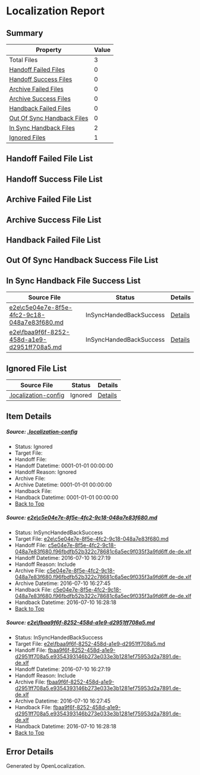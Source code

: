 # <a name='report-top'></a> Localization Report

## Summary
 Property | Value 
 -------- | ----- 
 Total Files | 3
[ Handoff Failed Files ](#handoff-failed-list)| 0
[ Handoff Success Files ](#handoff-success-list)| 0
[ Archive Failed Files ](#archive-failed-list)| 0
[ Archive Success Files ](#archive-success-list)| 0
[ Handback Failed Files ](#handback-failed-list)| 0
[ Out Of Sync Handback Files ](#outofsync-handback-success-list)| 0
[ In Sync Handback Files ](#insync-handback-success-list)| 2
[ Ignored Files ](#ignored-list)| 1

## <a name='handoff-failed-list'></a> Handoff Failed File List

## <a name='handoff-success-list'></a> Handoff Success File List

## <a name='archive-failed-list'></a> Archive Failed File List

## <a name='archive-success-list'></a> Archive Success File List

## <a name='handback-failed-list'></a> Handback Failed File List

## <a name='outofsync-handback-success-list'></a> Out Of Sync Handback Success File List

## <a name='insync-handback-success-list'></a> In Sync Handback File Success List
 Source File | Status | Details 
 ----------- | ------ | ------- 
 [e2e\c5e04e7e-8f5e-4fc2-9c18-048a7e83f680.md](https://github.com/OpenLocalizationTestOrg/oltest/blob/2a7577c97454952a72faeaf5d5fbd63c1110e313/e2e/c5e04e7e-8f5e-4fc2-9c18-048a7e83f680.md) | InSyncHandedBackSuccess | [Details](#f56a8968e8627432f207bd145d3ee90eaf7954861)
 [e2e\fbaa9f6f-8252-458d-a1e9-d2951ff708a5.md](https://github.com/OpenLocalizationTestOrg/oltest/blob/2a7577c97454952a72faeaf5d5fbd63c1110e313/e2e/fbaa9f6f-8252-458d-a1e9-d2951ff708a5.md) | InSyncHandedBackSuccess | [Details](#b0898d097d250a3235e3421c74f72cc1cc872cec2)

## <a name='ignored-list'></a> Ignored File List
 Source File | Status | Details 
 ----------- | ------ | ------- 
 [.localization-config](https://github.com/OpenLocalizationTestOrg/oltest/blob/2a7577c97454952a72faeaf5d5fbd63c1110e313/.localization-config) | Ignored | [Details](#3d4f252ac210baf56311d7e97dcc2db10974dbd20)

## Item Details
##### <a name='3d4f252ac210baf56311d7e97dcc2db10974dbd20'></a> Source: [.localization-config](https://github.com/OpenLocalizationTestOrg/oltest/blob/2a7577c97454952a72faeaf5d5fbd63c1110e313/.localization-config)
* Status: Ignored
* Target File: 
* Handoff File: 
* Handoff Datetime: 0001-01-01 00:00:00
* Handoff Reason: Ignored
* Archive File: 
* Archive Datetime: 0001-01-01 00:00:00
* Handback File: 
* Handback Datetime: 0001-01-01 00:00:00
* [Back to Top](#report-top)

##### <a name='f56a8968e8627432f207bd145d3ee90eaf7954861'></a> Source: [e2e\c5e04e7e-8f5e-4fc2-9c18-048a7e83f680.md](https://github.com/OpenLocalizationTestOrg/oltest/blob/2a7577c97454952a72faeaf5d5fbd63c1110e313/e2e/c5e04e7e-8f5e-4fc2-9c18-048a7e83f680.md)
* Status: InSyncHandedBackSuccess
* Target File: [e2e\c5e04e7e-8f5e-4fc2-9c18-048a7e83f680.md](https://github.com/OpenLocalizationTestOrg/oltest-dede-fly/blob/4a4f8e76672d6856a4aaf7924d008fbb8cd47609/e2e/c5e04e7e-8f5e-4fc2-9c18-048a7e83f680.md)
* Handoff File: [c5e04e7e-8f5e-4fc2-9c18-048a7e83f680.f96fbdfb52b322c78681c6a5ec9f035f3a9fd6ff.de-de.xlf](https://github.com/OpenLocalizationTestOrg/olhandoff-e2e/blob/fcf98014df16dbc6aa6dc43257722699ebd033c4/ol-handoff/OpenLocalizationTestOrg/oltest-dede-fly/ci/ht/c5e04e7e-8f5e-4fc2-9c18-048a7e83f680.f96fbdfb52b322c78681c6a5ec9f035f3a9fd6ff.de-de.xlf)
* Handoff Datetime: 2016-07-10 16:27:19
* Handoff Reason: Include
* Archive File: [c5e04e7e-8f5e-4fc2-9c18-048a7e83f680.f96fbdfb52b322c78681c6a5ec9f035f3a9fd6ff.de-de.xlf](https://github.com/OpenLocalizationTestOrg/olhandoff-e2e/blob/2699f3773d533302d4b96a5152e86027286b627c/ol-archive/OpenLocalizationTestOrg/oltest-dede-fly/ci/ht/c5e04e7e-8f5e-4fc2-9c18-048a7e83f680.f96fbdfb52b322c78681c6a5ec9f035f3a9fd6ff.de-de.xlf)
* Archive Datetime: 2016-07-10 16:27:45
* Handback File: [c5e04e7e-8f5e-4fc2-9c18-048a7e83f680.f96fbdfb52b322c78681c6a5ec9f035f3a9fd6ff.de-de.xlf](https://github.com/OpenLocalizationTestOrg/olhandback-e2e/blob/d197499eee4cfd9d3d0201fd7832c4ae15db4a2e/ol-handback/OpenLocalizationTestOrg/oltest-dede-fly/ci/ht/c5e04e7e-8f5e-4fc2-9c18-048a7e83f680.f96fbdfb52b322c78681c6a5ec9f035f3a9fd6ff.de-de.xlf)
* Handback Datetime: 2016-07-10 16:28:18
* [Back to Top](#report-top)

##### <a name='b0898d097d250a3235e3421c74f72cc1cc872cec2'></a> Source: [e2e\fbaa9f6f-8252-458d-a1e9-d2951ff708a5.md](https://github.com/OpenLocalizationTestOrg/oltest/blob/2a7577c97454952a72faeaf5d5fbd63c1110e313/e2e/fbaa9f6f-8252-458d-a1e9-d2951ff708a5.md)
* Status: InSyncHandedBackSuccess
* Target File: [e2e\fbaa9f6f-8252-458d-a1e9-d2951ff708a5.md](https://github.com/OpenLocalizationTestOrg/oltest-dede-fly/blob/4a4f8e76672d6856a4aaf7924d008fbb8cd47609/e2e/fbaa9f6f-8252-458d-a1e9-d2951ff708a5.md)
* Handoff File: [fbaa9f6f-8252-458d-a1e9-d2951ff708a5.e9354393146b273e033e3b1281ef75953d2a7891.de-de.xlf](https://github.com/OpenLocalizationTestOrg/olhandoff-e2e/blob/fcf98014df16dbc6aa6dc43257722699ebd033c4/ol-handoff/OpenLocalizationTestOrg/oltest-dede-fly/ci/ht/fbaa9f6f-8252-458d-a1e9-d2951ff708a5.e9354393146b273e033e3b1281ef75953d2a7891.de-de.xlf)
* Handoff Datetime: 2016-07-10 16:27:19
* Handoff Reason: Include
* Archive File: [fbaa9f6f-8252-458d-a1e9-d2951ff708a5.e9354393146b273e033e3b1281ef75953d2a7891.de-de.xlf](https://github.com/OpenLocalizationTestOrg/olhandoff-e2e/blob/2699f3773d533302d4b96a5152e86027286b627c/ol-archive/OpenLocalizationTestOrg/oltest-dede-fly/ci/ht/fbaa9f6f-8252-458d-a1e9-d2951ff708a5.e9354393146b273e033e3b1281ef75953d2a7891.de-de.xlf)
* Archive Datetime: 2016-07-10 16:27:45
* Handback File: [fbaa9f6f-8252-458d-a1e9-d2951ff708a5.e9354393146b273e033e3b1281ef75953d2a7891.de-de.xlf](https://github.com/OpenLocalizationTestOrg/olhandback-e2e/blob/d197499eee4cfd9d3d0201fd7832c4ae15db4a2e/ol-handback/OpenLocalizationTestOrg/oltest-dede-fly/ci/ht/fbaa9f6f-8252-458d-a1e9-d2951ff708a5.e9354393146b273e033e3b1281ef75953d2a7891.de-de.xlf)
* Handback Datetime: 2016-07-10 16:28:18
* [Back to Top](#report-top)


## Error Details

Generated by OpenLocalization.
